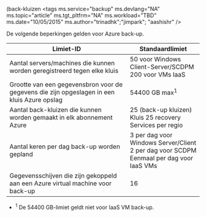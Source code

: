  (back-kluizen<properties
   Paginatitel = "Azure Backup limits table"
   Beschrijving = "beperkingen van het systeem voor de beschrijving Azure Backup."
   services="backup"
   documentationCenter="NA"
   authors="Jim-Parker"
   manager="jwhit"
   editor="" />
<tags
   ms.service="backup"
   ms.devlang="NA"
   ms.topic="article"
   ms.tgt_pltfrm="NA"
   ms.workload="TBD"
   ms.date="10/05/2015"
   ms.author="trinadhk";"jimpark"; "aashishr" />


De volgende beperkingen gelden voor Azure back-up.

| Limiet-ID | Standaardlimiet |
|---|---|
|Aantal servers/machines die kunnen worden geregistreerd tegen elke kluis|50 voor Windows Client-Server/SCDPM <br/> 200 voor VMs IaaS|
|Grootte van een gegevensbron voor de gegevens die zijn opgeslagen in een kluis Azure opslag|54400 GB max<sup>1</sup>|
|Aantal back-kluizen die kunnen worden gemaakt in elk abonnement Azure|25 (back-up kluizen) <br/> Kluis 25 recovery Services per regio|
|Aantal keren per dag back-up worden gepland|3 per dag voor Windows Server/Client <br/> 2 per dag voor SCDPM <br/> Eenmaal per dag voor IaaS VMs|
|Gegevensschijven die zijn gekoppeld aan een Azure virtual machine voor back-up|16|

- <sup>1</sup> De 54400 GB-limiet geldt niet voor IaaS VM back-up.

